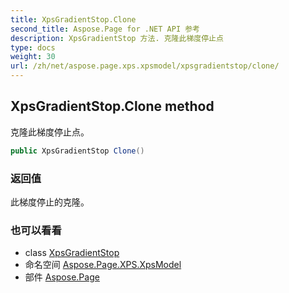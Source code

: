 ```yaml
---
title: XpsGradientStop.Clone
second_title: Aspose.Page for .NET API 参考
description: XpsGradientStop 方法. 克隆此梯度停止点
type: docs
weight: 30
url: /zh/net/aspose.page.xps.xpsmodel/xpsgradientstop/clone/
---
```

## XpsGradientStop.Clone method

克隆此梯度停止点。

```csharp
public XpsGradientStop Clone()
```

### 返回值

此梯度停止的克隆。

### 也可以看看

* class [XpsGradientStop](../)
* 命名空间 [Aspose.Page.XPS.XpsModel](../../xpsgradientstop/)
* 部件 [Aspose.Page](../../../)


